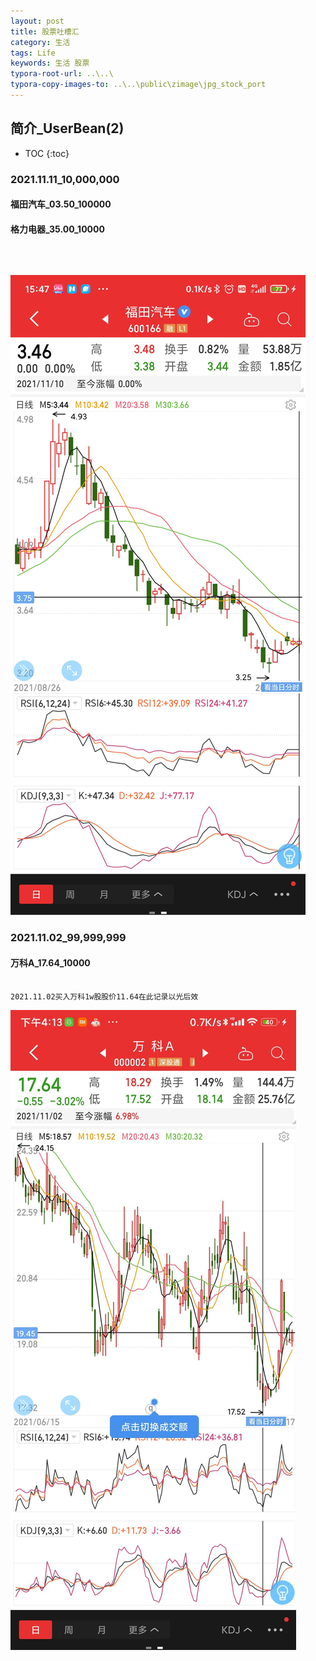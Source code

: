 ```yaml
---
layout: post
title: 股票吐槽汇
category: 生活
tags: Life
keywords: 生活 股票
typora-root-url: ..\..\
typora-copy-images-to: ..\..\public\zimage\jpg_stock_port
---
```



## 简介_UserBean(2)
 * TOC
 {:toc}



### 2021.11.11_10,000,000

#### 福田汽车_03.50_100000

#### 格力电器_35.00_10000

```



```

<img src="/public/zimage/jpg_stock_port/2021.11.11_福田汽车-03.50-100000_格力电器-35.00-10000_10000000.jpg">





### 2021.11.02_99,999,999

#### 万科A_17.64_10000

```

2021.11.02买入万科1w股股价11.64在此记录以光后效

```

<img src="/public/zimage/jpg_stock_port/2021.11.02_万科A-17.64-10000_99999999.jpg">



